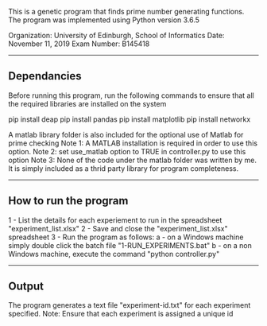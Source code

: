 This is a genetic program that finds prime number generating functions. 
The program was implemented using Python version 3.6.5

Organization: University of Edinburgh, School of Informatics
Date: November 11, 2019
Exam Number: B145418


-----------------------------------------------------------------------------------------
Dependancies
-----------------------------------------------------------------------------------------
Before running this program, run the following commands to ensure that all the required
libraries are installed on the system

pip install deap
pip install pandas
pip install matplotlib
pip install networkx

A matlab library folder is also included for the optional use of Matlab for prime checking
Note 1: A MATLAB installation is required in order to use this option.
Note 2: set use_matlab option to TRUE in controller.py to use this option
Note 3: None of the code under the matlab folder was written by me. It is simply included as
        a thrid party library for program completeness.

------------------------------------------------------------------------------------------
How to run the program
------------------------------------------------------------------------------------------
1 - List the details for each experiement to run in the spreadsheet "experiment_list.xlsx"
2 - Save and close the "experiment_list.xlsx" spreadsheet
3 - Run the program as follows:
	a - on a Windows machine simply double click the batch file "1-RUN_EXPERIMENTS.bat"
	b - on a non Windows machine, execute the command "python controller.py"

-------------------------------------------------------------------------------------------
Output
-------------------------------------------------------------------------------------------
The program generates a text file "experiment-id.txt" for each experiment specified.
Note: Ensure that each experiment is assigned a unique id
